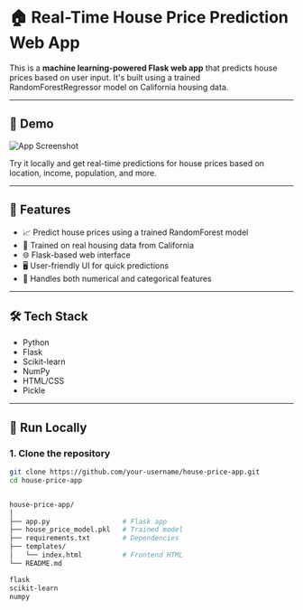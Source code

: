 # 🏠 Real-Time House Price Prediction Web App

This is a **machine learning-powered Flask web app** that predicts house prices based on user input. It's built using a trained RandomForestRegressor model on California housing data.

---

## 📸 Demo

![App Screenshot](screenshot.png) <!-- Add a screenshot of your app here -->

Try it locally and get real-time predictions for house prices based on location, income, population, and more.

---

## 📌 Features

- 📈 Predict house prices using a trained RandomForest model
- 🧠 Trained on real housing data from California
- 🌐 Flask-based web interface
- 🖥️ User-friendly UI for quick predictions
- 🔢 Handles both numerical and categorical features

---

## 🛠 Tech Stack

- Python
- Flask
- Scikit-learn
- NumPy
- HTML/CSS
- Pickle

---

## 🚀 Run Locally

### 1. Clone the repository

```bash
git clone https://github.com/your-username/house-price-app.git
cd house-price-app


house-price-app/
│
├── app.py                  # Flask app
├── house_price_model.pkl   # Trained model
├── requirements.txt        # Dependencies
├── templates/
│   └── index.html          # Frontend HTML
└── README.md

flask
scikit-learn
numpy

